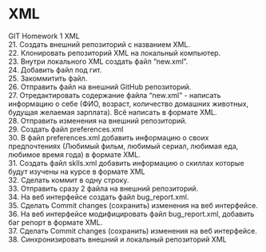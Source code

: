 # XML
GIT Homework 1
XML  
 21. Создать внешний репозиторий c названием XML.  
 22. Клонировать репозиторий XML на локальный компьютер.  
 23. Внутри локального XML создать файл “new.xml”.  
 24. Добавить файл под гит.  
 25. Закоммитить файл.  
 26. Отправить файл на внешний GitHub репозиторий.  
 27. Отредактировать содержание файла “new.xml” - написать информацию о себе (ФИО, возраст, количество домашних животных, будущая желаемая зарплата). Всё написать в формате XML.  
 28. Отправить изменения на внешний репозиторий.  
 29. Создать файл preferences.xml  
 30. В файл preferences.xml добавить информацию о своих предпочтениях (Любимый фильм, любимый сериал, любимая еда, любимое время года) в формате XML.  
 31. Создать файл sklls.xml добавить информацию о скиллах которые будут изучены на курсе в формате XML  
 32. Сделать коммит в одну строку.  
 33. Отправить сразу 2 файла на внешний репозиторий.  
 34. На веб интерфейсе создать файл bug_report.xml.  
 35. Сделать Commit changes (сохранить) изменения на веб интерфейсе.  
 36. На веб интерфейсе модифицировать файл bug_report.xml, добавить баг репорт в формате XML.  
 37. Сделать Commit changes (сохранить) изменения на веб интерфейсе.  
 38. Синхронизировать внешний и локальный репозиторий XML 
